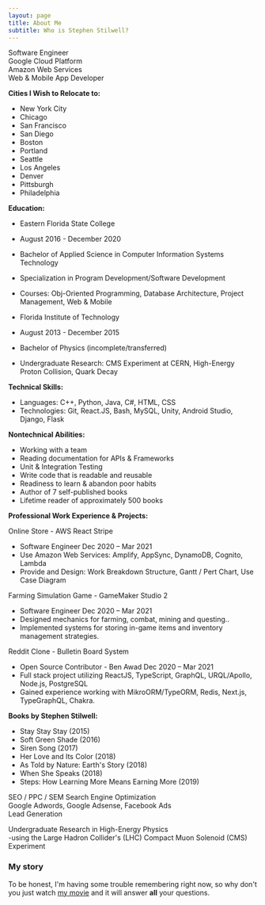 ```yaml
---
layout: page
title: About Me
subtitle: Who is Stephen Stilwell?
---
```


Software Engineer  
Google Cloud Platform  
Amazon Web Services  
Web & Mobile App Developer  

**Cities I Wish to Relocate to:**  

- New York City
- Chicago
- San Francisco
- San Diego
- Boston
- Portland
- Seattle
- Los Angeles
- Denver
- Pittsburgh
- Philadelphia

**Education:**

- Eastern Florida State College
- August 2016 - December 2020
- Bachelor of Applied Science in Computer Information Systems Technology
- Specialization in Program Development/Software Development
- Courses: Obj-Oriented Programming, Database Architecture, Project Management, Web & Mobile  

- Florida Institute of Technology  
- August 2013 - December 2015  
- Bachelor of Physics (incomplete/transferred)  
- Undergraduate Research: CMS Experiment at CERN, High-Energy Proton Collision, Quark Decay  

**Technical Skills:**  

- Languages: C++, Python, Java, C#, HTML, CSS  
- Technologies: Git, React.JS, Bash, MySQL, Unity, Android Studio, Django, Flask  

**Nontechnical Abilities:**  

- Working with a team  
- Reading documentation for APIs & Frameworks  
- Unit & Integration Testing  
- Write code that is readable and reusable  
- Readiness to learn & abandon poor habits  
- Author of 7 self-published books  
- Lifetime reader of approximately 500 books  

**Professional Work Experience & Projects:**  

Online Store - AWS React Stripe

- Software Engineer Dec 2020 – Mar 2021  
- Use Amazon Web Services: Amplify, AppSync, DynamoDB, Cognito, Lambda  
- Provide and Design: Work Breakdown Structure, Gantt / Pert Chart, Use Case Diagram  

Farming Simulation Game - GameMaker Studio 2

- Software Engineer Dec 2020 – Mar 2021  
- Designed mechanics for farming, combat, mining and questing..  
- Implemented systems for storing in-game items and inventory management strategies.  

Reddit Clone - Bulletin Board System

- Open Source Contributor - Ben Awad Dec 2020 – Mar 2021  
- Full stack project utilizing ReactJS, TypeScript, GraphQL, URQL/Apollo, Node.js, PostgreSQL  
- Gained experience working with MikroORM/TypeORM, Redis, Next.js, TypeGraphQL, Chakra.  

**Books by Stephen Stilwell:**

- Stay Stay Stay (2015)  
- Soft Green Shade (2016)  
- Siren Song (2017)  
- Her Love and Its Color (2018)  
- As Told by Nature: Earth's Story (2018)  
- When She Speaks (2018)  
- Steps: How Learning More Means Earning More (2019)  

SEO / PPC / SEM Search Engine Optimization  
Google Adwords, Google Adsense, Facebook Ads  
Lead Generation  

Undergraduate Research in High-Energy Physics  
-using the Large Hadron Collider's (LHC) Compact Muon Solenoid (CMS) Experiment  

### My story

To be honest, I'm having some trouble remembering right now, so why don't you just watch [my movie](https://en.wikipedia.org/wiki/The_Princess_Bride_%28film%29) and it will answer **all** your questions.
